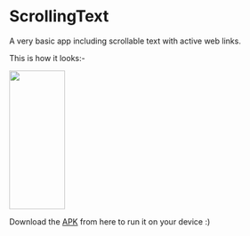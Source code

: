 # ScrollingText
A very basic app including scrollable text with active web links.

This is how it looks:-

<img src="https://user-images.githubusercontent.com/66427936/118756842-69ccec80-b889-11eb-966e-4df1cbf99d23.jpeg" width="100" height="250">

Download the [APK]() from here to run it on your device :)
